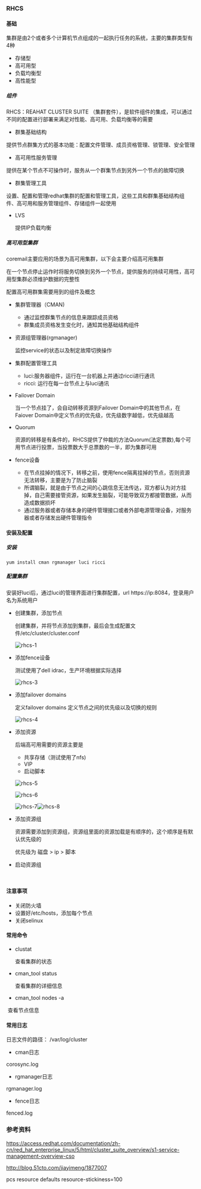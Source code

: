 ### RHCS

#### 基础

集群是由2个或者多个计算机节点组成的一起执行任务的系统，主要的集群类型有4种

* 存储型
* 高可用型
* 负载均衡型
* 高性能型

##### 组件

RHCS：REAHAT CLUSTER SUITE （集群套件），是软件组件的集成，可以通过不同的配置进行部署来满足对性能、高可用、负载均衡等的需要

* 群集基础结构

​        提供节点群集方式的基本功能：配置文件管理、成员资格管理、锁管理、安全管理

* 高可用性服务管理

​        提供在某个节点不可操作时，服务从一个群集节点到另外一个节点的故障切换

* 群集管理工具

​        设置、配置和管理redhat集群的配置和管理工具，这些工具和群集基础结构组件、高可用和服务管理组件、存储组件一起使用

* LVS

   提供IP负载均衡

##### 高可用型集群

coremail主要应用的场景为高可用集群，以下会主要介绍高可用集群

在一个节点停止运作时将服务切换到另外一个节点，提供服务的持续可用性，高可用型集群必须维护数据的完整性

配置高可用群集需要用到的组件及概念

* 集群管理器（CMAN)
  * 通过监控群集节点的信息来跟踪成员资格
  * 群集成员资格发生变化时，通知其他基础结构组件


* 资源组管理器(rgmanager)

  监控service的状态以及制定故障切换操作


* 集群配置管理工具
  * luci:服务器组件，运行在一台机器上并通过ricci进行通讯
  * ricci: 运行在每一台节点上与luci通讯


* Failover Domain

  当一个节点挂了，会自动转移资源到Failover Domain中的其他节点，在Faiover Domain中定义节点的优先级，优先级数字越低，优先级越高

* Quorum

  资源的转移是有条件的，RHCS提供了仲裁的方法Quorum(法定票数),每个可用节点进行投票，当投票数大于总票数的一半，即为集群可用

* fence设备

  * 在节点挂掉的情况下，转移之前，使用fence隔离挂掉的节点，否则资源无法转移，主要是为了防止脑裂
  * 所谓脑裂，就是由于节点之间的心跳信息无法传达，双方都认为对方挂掉，自己需要接管资源，如果发生脑裂，可能导致双方都接管数据，从而造成数据损坏
  * 通过服务器或者存储本身的硬件管理接口或者外部电源管理设备，对服务器或者存储发出硬件管理指令

#### 安装及配置

##### 安装

```
yum install cman rgmanager luci ricci
```

##### 配置集群

安装好luci后，通过luci的管理界面进行集群配置，url https://ip:8084，登录用户名为系统用户

* 创建集群，添加节点

   创建集群，并将节点添加到集群，最后会生成配置文件/etc/cluster/cluster.conf

  ![rhcs-1](../图片/rhcs-1.png)

  

* 添加fence设备

  测试使用了dell idrac，生产环境根据实际选择

  ![rhcs-3](../图片/rhcs-3.png)

* 添加failover domains

  定义failover domains 定义节点之间的优先级以及切换的规则

  ![rhcs-4](../图片/rhcs-4.png)

* 添加资源

  后端高可用需要的资源主要是

  * 共享存储（测试使用了nfs)
  * VIP
  * 启动脚本

  ![rhcs-5](../图片/rhcs-5.png)

  ![rhcs-6](../图片/rhcs-6.png)

  ![rhcs-7](../图片/rhcs-7.png)![rhcs-8](../图片/rhcs-8.png)

* 添加资源组

  资源需要添加到资源组，资源组里面的资源加载是有顺序的，这个顺序是有默认优先级的

  优先级为 磁盘 > ip > 脚本

* 启动资源组

  ​	

#### 注意事项

* 关闭防火墙
* 设置好/etc/hosts，添加每个节点
* 关闭selinux

#### 常用命令

* clustat 

  查看集群的状态

* cman_tool status

  查看集群的详细信息

* cman_tool nodes -a

​       查看节点信息

#### 常用日志

日志文件的路径： /var/log/cluster

* cman日志

corosync.log

* rgmanager日志

rgmanager.log

* fence日志

fenced.log

### 参考资料

https://access.redhat.com/documentation/zh-cn/red_hat_enterprise_linux/5/html/cluster_suite_overview/s1-service-management-overview-cso

http://blog.51cto.com/jiayimeng/1877007

pcs resource defaults resource-stickiness=100
